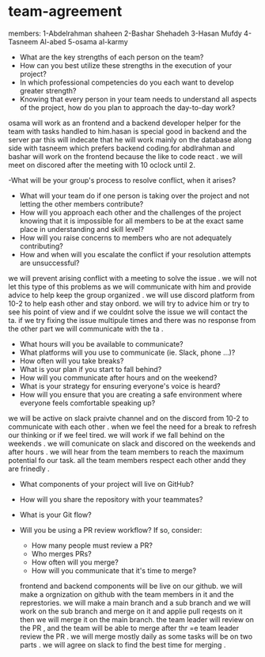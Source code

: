 # team-agreement
members:
1-Abdelrahman shaheen
2-Bashar Shehadeh
3-Hasan Mufdy
4-Tasneem Al-abed
5-osama al-karmy

- What are the key strengths of each person on the team?
- How can you best utilize these strengths in the execution of your project?
- In which professional competencies do you each want to develop greater strength?
- Knowing that every person in your team needs to understand all aspects of the project, how do you plan to approach the day-to-day work?

osama will work as an frontend and a backend developer helper for the team with tasks handled to him.hasan is special good in backend and the server par this will indecate that he will work mainly on the database along side with tasneem which prefers backend coding.for abdlrahman and bashar will work on the frontend because the like to code react . we will meet on discored after the meeting with 10 oclock until 2.

 -What will be your group's process to resolve conflict, when it arises?
- What will your team do if one person is taking over the project and not letting the other members contribute?
- How will you approach each other and the challenges of the project knowing that it is impossible for all members to be at the exact same place in understanding and skill level?
- How will you raise concerns to members who are not adequately contributing?
- How and when will you escalate the conflict if your resolution attempts are unsuccessful?

we will prevent arising conflict with a meeting to solve the issue .
we will not let this type of this problems as we will communicate with him and provide advice to help keep the group organized .
we will  use discord platform from 10-2 to help eash other and stay onbord.
we will try to advice him or try to see his point of view and if we couldnt solve the issue we will contact the ta.
if we try fixing the issue multipule times and there was no response from the other part we will communicate with the ta .

- What hours will you be available to communicate?
- What platforms will you use to communicate (ie. Slack, phone ...)?
- How often will you take breaks?
- What is your plan if you start to fall behind?
- How will you communicate after hours and on the weekend?
- What is your strategy for ensuring everyone's voice is heard?
- How will you ensure that you are creating a safe environment where everyone feels comfortable speaking up?

we will be active on slack praivte channel and on the discord from 10-2 to communicate with each other .
when we feel the need for a break  to refresh our thinking or if we feel tired.
we will work if we fall behind on the weekends .
we will comunicate on slack and discored on the weekends and after hours .
we will hear from the team members to reach the maximum potential fo our task.
all the team members respect each other andd they are frinedly .

- What components of your project will live on GitHub?
- How will you share the repository with your teammates?
- What is your Git flow?
- Will you be using a PR review workflow? If so, consider:
  - How many people must review a PR?
  - Who merges PRs?
  - How often will you merge?
  - How will you communicate that it's time to merge?
  
  frontend and backend components will be live on our github.
  we will make a  orgnization on github with the team members in it and the represtories.
  we will make a main branch and a sub branch and we will work on the sub branch and merge on it and applie pull reqests on it then we will merge it on the main branch.
  the team leader will review on the PR , and the team will be able to merge after thr =e team leader review the PR .
  we will merge mostly daily as some tasks will be on two parts .
  we will agree on slack to find the best time for merging .
  
  
  
